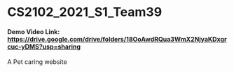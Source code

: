 # CS2102_2021_S1_Team39
#### Demo Video Link: https://drive.google.com/drive/folders/18OoAwdRQua3WmX2NjyaKDxgrcuc-yDMS?usp=sharing

A Pet caring website 
